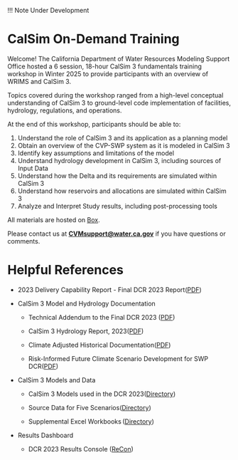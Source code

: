!!! Note
    Under Development 

# CalSim On-Demand Training
Welcome! The California Department of Water Resources Modeling Support Office hosted a 6 session, 18-hour CalSim 3 fundamentals training workshop in Winter 2025 to provide participants with an overview of WRIMS and CalSim 3.

Topics covered during the workshop ranged from a high-level conceptual understanding of CalSim 3 to ground-level code implementation of facilities, hydrology, regulations, and operations.

At the end of this workshop, participants should be able to:   

1. Understand the role of CalSim 3 and its application as a planning model 
2. Obtain an overview of the CVP-SWP system as it is modeled in CalSim 3 
3. Identify key assumptions and limitations of the model 
4. Understand hydrology development in CalSim 3, including sources of Input Data 
5. Understand how the Delta and its requirements are simulated within CalSim 3 
6. Understand how reservoirs and allocations are simulated within CalSim 3 
7. Analyze and Interpret Study results, including post-processing tools 

All materials are hosted on [Box](https://cadwr.box.com/s/w6ocnn43pz45w6ualsf0if09bxcl5mxc).

Please contact us at **[CVMsupport@water.ca.gov](mailto:CVMsupport@water.ca.gov)** if you have questions or comments.



# Helpful References
* 2023 Delivery Capability Report - Final DCR 2023 Report([PDF](https://data.cnra.ca.gov/dataset/finaldcr2023/resource/92356681-957a-48ee-97c4-529d25b9dbb2)) 

* CalSim 3 Model and Hydrology Documentation 

    * Technical Addendum to the Final DCR 2023 ([PDF](https://data.cnra.ca.gov/dataset/finaldcr2023/resource/0dd1f896-59c7-4d25-8f90-b2f4211379c5)) 

    * CalSim 3 Hydrology Report, 2023([PDF](https://data.cnra.ca.gov/dataset/finaldcr2023/resource/6ba59600-d562-44da-a267-a6a50dff3f0d)) 

    * Climate Adjusted Historical Documentation([PDF](https://data.cnra.ca.gov/dataset/finaldcr2023/resource/02429384-40a5-4167-9bd1-588ca5e213a4)) 

    * Risk-Informed Future Climate Scenario Development for SWP DCR([PDF](https://data.cnra.ca.gov/dataset/finaldcr2023/resource/e41f531d-dace-4d37-b52e-35a6ddd2224e)) 

* CalSim 3 Models and Data 

    * CalSim 3 Models used in the DCR 2023([Directory](https://data.cnra.ca.gov/dataset/final-dcr-2023-calsim3-modelsels)) 

    * Source Data for Five Scenarios([Directory](https://cadwr.app.box.com/s/ep3cdnagtb0gydioasndxqsbcclw41x7)) 

    * Supplemental Excel Workbooks ([Directory](https://data.cnra.ca.gov/dataset/dcr-2023-supplemental-excel-files)) 

* Results Dashboard 

    * DCR 2023 Results Console ([ReCon](https://cs3-recon.azurewebsites.net/)) 